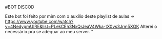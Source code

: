 #BOT DISCOD 

Este bot foi feito por mim com o auxílio deste playlist de aulas 
=> https://www.youtube.com/watch?v=4NedypmUIRE&list=PLekCEh3NxQrJeaV4Wka-tX0vs3Jrm5XQK 
Alterei o necessário pra se adequar ao meu server.
 "